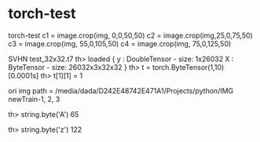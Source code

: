 # torch-test
torch-test
c1 = image.crop(img, 0,0,50,50)
c2 = image.crop(img,25,0,75,50)
c3 = image.crop(img, 55,0,105,50)
c4 = image.crop(img, 75,0,125,50)

SVHN test_32x32.t7
th> loaded
{
  y : DoubleTensor - size: 1x26032
  X : ByteTensor - size: 26032x3x32x32
}
th> t = torch.ByteTensor(1,10)
                                                                      [0.0001s]	
th> t[1][1] = 1

ori img path = /media/dada/D242E48742E471A1/Projects/python/IMG
newTrain-1,  2,  3

th> string.byte('A')
65

th> string.byte('z')
122
